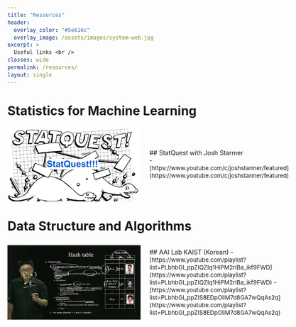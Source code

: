 ```yaml
---
title: "Resources"
header:
  overlay_color: "#5e616c"
  overlay_image: /assets/images/system-web.jpg
excerpt: >
  Useful links <br />
classes: wide
permalink: /resources/
layout: single
---
```


# Statistics for Machine Learning
<div style="display: flex; align-items: center;">
  <img src="/assets/images/resources/statquest.png" alt="Image" style="width: 300px; margin-right: 20px;">
  <p>
    ## StatQuest with Josh Starmer <br>
    - <span style="font-size: small;">[https://www.youtube.com/c/joshstarmer/featured](https://www.youtube.com/c/joshstarmer/featured)</span> 
  </p>
</div>


# Data Structure and Algorithms
<div style="display: flex; align-items: center;">
  <img src="/assets/images/resources/aai_kaist.jpg" alt="Image" style="width: 300px; margin-right: 20px;">
  <p>
    ## AAI Lab KAIST (Korean)
    - <span style="font-size: small;">[https://www.youtube.com/playlist?list=PLbhbGI_ppZIQZIq1HiPM2rIBa_ikf9FWD](https://www.youtube.com/playlist?list=PLbhbGI_ppZIQZIq1HiPM2rIBa_ikf9FWD)</span> 
    - <span style="font-size: small;">[https://www.youtube.com/playlist?list=PLbhbGI_ppZIS8EDpOliM7d8GA7wQqAs2q](https://www.youtube.com/playlist?list=PLbhbGI_ppZIS8EDpOliM7d8GA7wQqAs2q)</span>
  </p>
</div>





